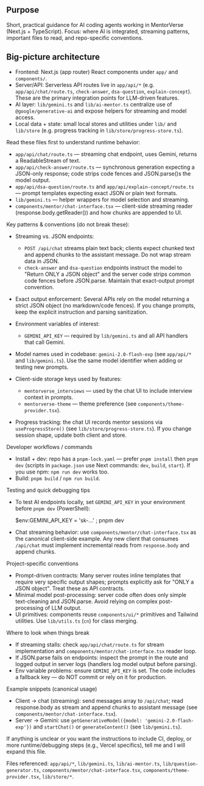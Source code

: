 ## Purpose

Short, practical guidance for AI coding agents working in MentorVerse (Next.js + TypeScript).
Focus: where AI is integrated, streaming patterns, important files to read, and repo-specific conventions.

## Big-picture architecture

- Frontend: Next.js (app router) React components under `app/` and `components/`.
- Server/API: Serverless API routes live in `app/api/*` (e.g. `app/api/chat/route.ts`, `check-answer`, `dsa-question`, `explain-concept`). These are the primary integration points for LLM-driven features.
- AI layer: `lib/gemini.ts` and `lib/ai-mentor.ts` centralize use of `@google/generative-ai` and expose helpers for streaming and model access.
- Local data + state: small local stores and utilities under `lib/` and `lib/store` (e.g. progress tracking in `lib/store/progress-store.ts`).

Read these files first to understand runtime behavior:

- `app/api/chat/route.ts` — streaming chat endpoint, uses Gemini, returns a ReadableStream of text.
- `app/api/check-answer/route.ts` — synchronous generation expecting a JSON-only response; code strips code fences and JSON.parse()s the model output.
- `app/api/dsa-question/route.ts` and `app/api/explain-concept/route.ts` — prompt templates expecting exact JSON or plain text formats.
- `lib/gemini.ts` — helper wrappers for model selection and streaming.
- `components/mentor/chat-interface.tsx` — client-side streaming reader (response.body.getReader()) and how chunks are appended to UI.

Key patterns & conventions (do not break these):

- Streaming vs. JSON endpoints:
  - `POST /api/chat` streams plain text back; clients expect chunked text and append chunks to the assistant message. Do not wrap stream data in JSON.
  - `check-answer` and `dsa-question` endpoints instruct the model to "Return ONLY a JSON object" and the server code strips common code fences before JSON.parse. Maintain that exact-output prompt convention.

- Exact output enforcement: Several APIs rely on the model returning a strict JSON object (no markdown/code fences). If you change prompts, keep the explicit instruction and parsing sanitization.

- Environment variables of interest:
  - `GEMINI_API_KEY` — required by `lib/gemini.ts` and all API handlers that call Gemini.

- Model names used in codebase: `gemini-2.0-flash-exp` (see `app/api/*` and `lib/gemini.ts`). Use the same model identifier when adding or testing new prompts.

- Client-side storage keys used by features:
  - `mentorverse_interviews` — used by the chat UI to include interview context in prompts.
  - `mentorverse-theme` — theme preference (see `components/theme-provider.tsx`).

- Progress tracking: the chat UI records mentor sessions via `useProgressStore()` (see `lib/store/progress-store.ts`). If you change session shape, update both client and store.

Developer workflows / commands

- Install + dev: repo has a `pnpm-lock.yaml` — prefer `pnpm install` then `pnpm dev` (scripts in `package.json` use Next commands: `dev`, `build`, `start`). If you use npm: `npm run dev` works too.
- Build: `pnpm build` / `npm run build`.

Testing and quick debugging tips

- To test AI endpoints locally, set `GEMINI_API_KEY` in your environment before `pnpm dev` (PowerShell):

  $env:GEMINI_API_KEY = 'sk-...' ; pnpm dev

- Chat streaming behavior: use `components/mentor/chat-interface.tsx` as the canonical client-side example. Any new client that consumes `/api/chat` must implement incremental reads from `response.body` and append chunks.

Project-specific conventions

- Prompt-driven contracts: Many server routes inline templates that require very specific output shapes; prompts explicitly ask for "ONLY a JSON object". Treat these as API contracts.
- Minimal model post-processing: server code often does only simple text-cleaning and JSON.parse. Avoid relying on complex post-processing of LLM output.
- UI primitives: components reuse `components/ui/*` primitives and Tailwind utilities. Use `lib/utils.ts` (`cn`) for class merging.

Where to look when things break

- If streaming stalls: check `app/api/chat/route.ts` for stream implementation and `components/mentor/chat-interface.tsx` reader loop.
- If JSON.parse fails on endpoints: inspect the prompt in the route and logged output in server logs (handlers log model output before parsing).
- Env variable problems: ensure `GEMINI_API_KEY` is set. The code includes a fallback key — do NOT commit or rely on it for production.

Example snippets (canonical usage)

- Client -> chat (streaming): send messages array to `/api/chat`; read response.body as stream and append chunks to assistant message (see `components/mentor/chat-interface.tsx`).
- Server -> Gemini: use `getGenerativeModel({model: 'gemini-2.0-flash-exp'})` and `startChat()` or `generateContent()` (see `lib/gemini.ts`).

If anything is unclear or you want the instructions to include CI, deploy, or more runtime/debugging steps (e.g., Vercel specifics), tell me and I will expand this file.

Files referenced: `app/api/*`, `lib/gemini.ts`, `lib/ai-mentor.ts`, `lib/question-generator.ts`, `components/mentor/chat-interface.tsx`, `components/theme-provider.tsx`, `lib/store/*`.
